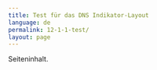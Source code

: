 ```yaml
---
title: Test für das DNS Indikator-Layout
language: de
permalink: 12-1-1-test/
layout: page
---
```


Seiteninhalt.
